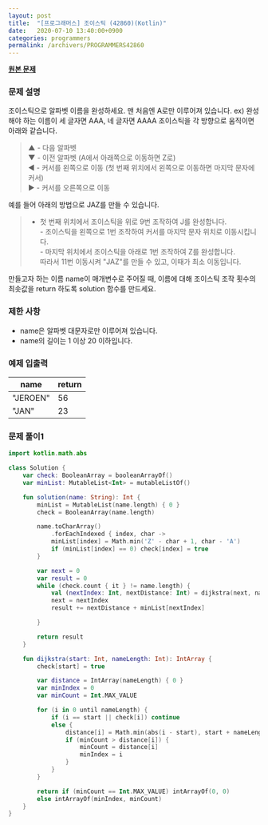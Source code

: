 ```yaml
---
layout: post
title:  "[프로그래머스] 조이스틱 (42860)(Kotlin)"
date:   2020-07-10 13:40:00+0900
categories: programmers
permalink: /archivers/PROGRAMMERS42860
---
```


**[원본 문제](https://programmers.co.kr/learn/courses/30/lessons/42860)**

### 문제 설명

조이스틱으로 알파벳 이름을 완성하세요. 맨 처음엔 A로만 이루어져 있습니다.
ex) 완성해야 하는 이름이 세 글자면 AAA, 네 글자면 AAAA
조이스틱을 각 방향으로 움직이면 아래와 같습니다.

> ▲ - 다음 알파벳<br>▼ - 이전 알파벳 (A에서 아래쪽으로 이동하면 Z로)<br>◀ - 커서를 왼쪽으로 이동 (첫 번째 위치에서 왼쪽으로 이동하면 마지막 문자에 커서)<br>▶ - 커서를 오른쪽으로 이동

예를 들어 아래의 방법으로 JAZ를 만들 수 있습니다.

> - 첫 번째 위치에서 조이스틱을 위로 9번 조작하여 J를 완성합니다.<br>- 조이스틱을 왼쪽으로 1번 조작하여 커서를 마지막 문자 위치로 이동시킵니다.<br>- 마지막 위치에서 조이스틱을 아래로 1번 조작하여 Z를 완성합니다.<br>따라서 11번 이동시켜 "JAZ"를 만들 수 있고, 이때가 최소 이동입니다.

만들고자 하는 이름 name이 매개변수로 주어질 때, 이름에 대해 조이스틱 조작 횟수의 최솟값을 return 하도록 solution 함수를 만드세요.

### 제한 사항

  * name은 알파벳 대문자로만 이루어져 있습니다.
  * name의 길이는 1 이상 20 이하입니다.

### 예제 입출력

|name|return|
|-|-|
|"JEROEN"|56|
|"JAN"|23|

### 문제 풀이1

```kotlin
import kotlin.math.abs

class Solution {
    var check: BooleanArray = booleanArrayOf()
    var minList: MutableList<Int> = mutableListOf()

    fun solution(name: String): Int {
        minList = MutableList(name.length) { 0 }
        check = BooleanArray(name.length)

        name.toCharArray()
            .forEachIndexed { index, char ->
            minList[index] = Math.min('Z' - char + 1, char - 'A')
            if (minList[index] == 0) check[index] = true
        }

        var next = 0
        var result = 0
        while (check.count { it } != name.length) {
            val (nextIndex: Int, nextDistance: Int) = dijkstra(next, name.length)
            next = nextIndex
            result += nextDistance + minList[nextIndex]

        }

        return result
    }

    fun dijkstra(start: Int, nameLength: Int): IntArray {
        check[start] = true

        var distance = IntArray(nameLength) { 0 }
        var minIndex = 0
        var minCount = Int.MAX_VALUE

        for (i in 0 until nameLength) {
            if (i == start || check[i]) continue
            else {
                distance[i] = Math.min(abs(i - start), start + nameLength - i)
                if (minCount > distance[i]) {
                    minCount = distance[i]
                    minIndex = i
                }
            }
        }

        return if (minCount == Int.MAX_VALUE) intArrayOf(0, 0)
        else intArrayOf(minIndex, minCount)
    }
}
```
